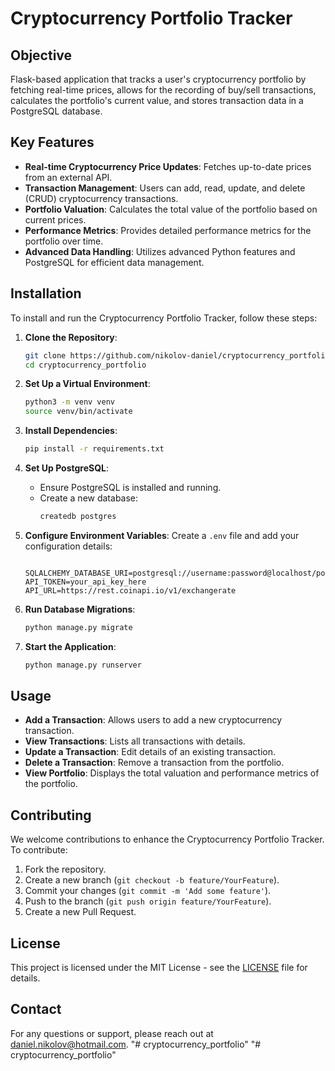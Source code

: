 # Cryptocurrency Portfolio Tracker

## Objective
Flask-based application that tracks a user's cryptocurrency portfolio by fetching real-time prices, allows for the recording of buy/sell transactions, calculates the portfolio's current value, and stores transaction data in a PostgreSQL database.

## Key Features
- **Real-time Cryptocurrency Price Updates**: Fetches up-to-date prices from an external API.
- **Transaction Management**: Users can add, read, update, and delete (CRUD) cryptocurrency transactions.
- **Portfolio Valuation**: Calculates the total value of the portfolio based on current prices.
- **Performance Metrics**: Provides detailed performance metrics for the portfolio over time.
- **Advanced Data Handling**: Utilizes advanced Python features and PostgreSQL for efficient data management.

## Installation

To install and run the Cryptocurrency Portfolio Tracker, follow these steps:

1. **Clone the Repository**:
    ```sh
    git clone https://github.com/nikolov-daniel/cryptocurrency_portfolio.git
    cd cryptocurrency_portfolio
    ```

2. **Set Up a Virtual Environment**:
    ```sh
    python3 -m venv venv
    source venv/bin/activate
    ```

3. **Install Dependencies**:
    ```sh
    pip install -r requirements.txt
    ```

4. **Set Up PostgreSQL**:
    - Ensure PostgreSQL is installed and running.
    - Create a new database:
      ```sh
      createdb postgres
      ```

5. **Configure Environment Variables**:
    Create a `.env` file and add your configuration details:
    ```
    
    SQLALCHEMY_DATABASE_URI=postgresql://username:password@localhost/postgres
    API_TOKEN=your_api_key_here
    API_URL=https://rest.coinapi.io/v1/exchangerate
    ```

6. **Run Database Migrations**:
    ```sh
    python manage.py migrate
    ```

7. **Start the Application**:
    ```sh
    python manage.py runserver
    ```

## Usage

- **Add a Transaction**: Allows users to add a new cryptocurrency transaction.
- **View Transactions**: Lists all transactions with details.
- **Update a Transaction**: Edit details of an existing transaction.
- **Delete a Transaction**: Remove a transaction from the portfolio.
- **View Portfolio**: Displays the total valuation and performance metrics of the portfolio.

## Contributing

We welcome contributions to enhance the Cryptocurrency Portfolio Tracker. To contribute:

1. Fork the repository.
2. Create a new branch (`git checkout -b feature/YourFeature`).
3. Commit your changes (`git commit -m 'Add some feature'`).
4. Push to the branch (`git push origin feature/YourFeature`).
5. Create a new Pull Request.

## License

This project is licensed under the MIT License - see the [LICENSE](LICENSE) file for details.

## Contact

For any questions or support, please reach out at daniel.nikolov@hotmail.com.
"# cryptocurrency_portfolio" 
"# cryptocurrency_portfolio" 
